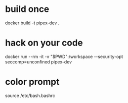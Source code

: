 # build once
docker build -t pipex-dev .

# hack on your code
docker run --rm -it -v "$PWD":/workspace --security-opt seccomp=unconfined pipex-dev

# color prompt
source /etc/bash.bashrc